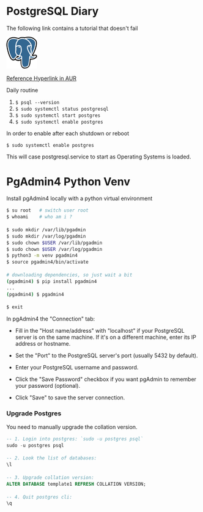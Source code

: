 # PostgreSQL Diary
The following link contains a tutorial that doesn't fail

<img src="../assets/postgresql.png" width="80"/>

[Reference Hyperlink in AUR](https://wiki.archlinux.org/title/PostgreSQL)

Daily routine
1. `$ psql --version`
2. `$ sudo systemctl status postgresql`
3. `$ sudo systemctl start postgres`
3. `$ sudo systemctl enable postgres`

In order to enable after each shutdown or reboot
```sh
$ sudo systemctl enable postgres
```
This will case postgresql.service to start as Operating Systems is loaded.

# PgAdmin4 Python Venv

Install pgAdmin4 locally with a python virtual environment

```sh
$ su root   # switch user root
$ whoami    # who am i ?

$ sudo mkdir /var/lib/pgadmin
$ sudo mkdir /var/log/pgadmin
$ sudo chown $USER /var/lib/pgadmin
$ sudo chown $USER /var/log/pgadmin
$ python3 -m venv pgadmin4
$ source pgadmin4/bin/activate

# downloading dependencies, so just wait a bit
(pgadmin4) $ pip install pgadmin4
... 
(pgadmin4) $ pgadmin4

$ exit
```

In pgAdmin4 the "Connection" tab:

- Fill in the "Host name/address" with "localhost" if your PostgreSQL server is on the same machine. If it's on a different machine, enter its IP address or hostname.
- Set the "Port" to the PostgreSQL server's port (usually 5432 by default).
- Enter your PostgreSQL username and password.

- Click the "Save Password" checkbox if you want pgAdmin to remember your password (optional).
- Click "Save" to save the server connection.

### Upgrade Postgres 

You need to manually upgrade the collation version.

```sql 
-- 1. Login into postgres: `sudo -u postgres psql`
sudo -u postgres psql

-- 2. Look the list of databases: 
\l

-- 3. Upgrade collation version:
ALTER DATABASE template1 REFRESH COLLATION VERSION;

-- 4. Quit postgres cli: 
\q
```